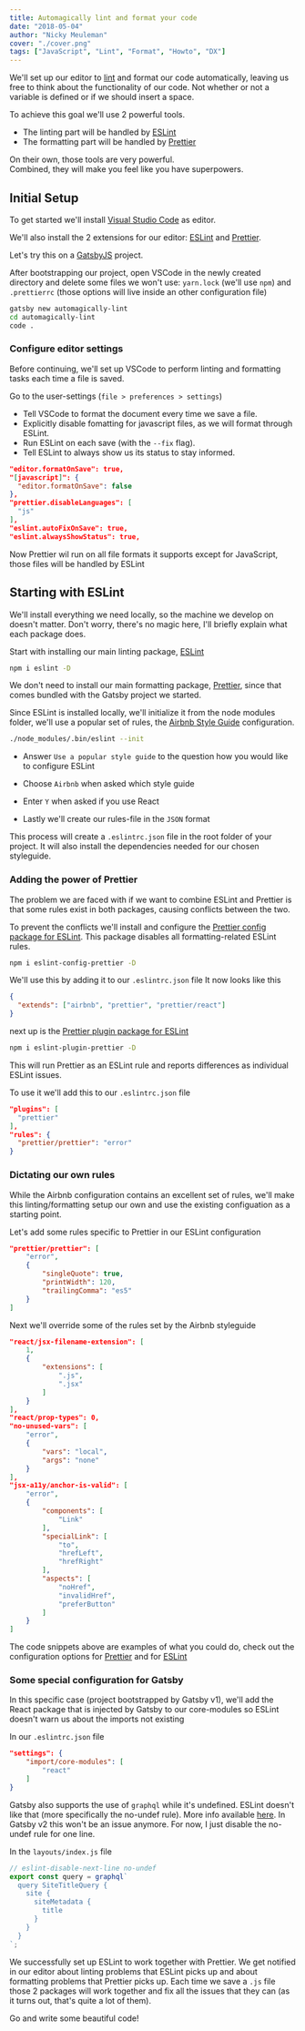 ```yaml
---
title: Automagically lint and format your code
date: "2018-05-04"
author: "Nicky Meuleman"
cover: "./cover.png"
tags: ["JavaScript", "Lint", "Format", "Howto", "DX"]
---
```


We'll set up our editor to [lint](<https://en.wikipedia.org/wiki/Lint_(software)>) and format our code automatically, leaving us free to think about the functionality of our code. Not whether or not a variable is defined or if we should insert a space.

To achieve this goal we'll use 2 powerful tools.

- The linting part will be handled by [ESLint](https://eslint.org/)
- The formatting part will be handled by [Prettier](https://prettier.io/)

On their own, those tools are very powerful.  
Combined, they will make you feel like you have superpowers.

## Initial Setup

To get started we'll install [Visual Studio Code](https://code.visualstudio.com/) as editor.

We'll also install the 2 extensions for our editor:
[ESLint](https://marketplace.visualstudio.com/items?itemName=dbaeumer.vscode-eslint) and [Prettier](https://marketplace.visualstudio.com/items?itemName=esbenp.prettier-vscode).

Let's try this on a [GatsbyJS](https://www.gatsbyjs.org/) project.

After bootstrapping our project, open VSCode in the newly created directory and delete some files we won't use: `yarn.lock` (we'll use `npm`) and `.prettierrc` (those options will live inside an other configuration file)

```sh
gatsby new automagically-lint
cd automagically-lint
code .
```

### Configure editor settings

Before continuing, we'll set up VSCode to perform linting and formatting tasks each time a file is saved.

Go to the user-settings (`file > preferences > settings`)

- Tell VSCode to format the document every time we save a file.
- Explicitly disable fomatting for javascript files, as we will format through ESLint.
- Run ESLint on each save (with the `--fix` flag).
- Tell ESLint to always show us its status to stay informed.

```json
"editor.formatOnSave": true,
"[javascript]": {
  "editor.formatOnSave": false
},
"prettier.disableLanguages": [
  "js"
],
"eslint.autoFixOnSave": true,
"eslint.alwaysShowStatus": true,
```

Now Prettier wil run on all file formats it supports except for JavaScript, those files will be handled by ESLint

## Starting with ESLint

We'll install everything we need locally, so the machine we develop on doesn't matter. Don't worry, there's no magic here, I'll briefly explain what each package does.

Start with installing our main linting package, [ESLint](https://www.npmjs.com/package/eslint)

```sh
npm i eslint -D
```

We don't need to install our main formatting package, [Prettier](https://www.npmjs.com/package/prettier), since that comes bundled with the Gatsby project we started.

Since ESLint is installed locally, we'll initialize it from the node modules folder, we'll use a popular set of rules, the [Airbnb Style Guide](https://github.com/airbnb/javascript) configuration.

```sh
./node_modules/.bin/eslint --init
```

- Answer `Use a popular style guide` to the question how you would like to configure ESLint

- Choose `Airbnb` when asked which style guide

- Enter `Y` when asked if you use React

- Lastly we'll create our rules-file in the `JSON` format

This process will create a `.eslintrc.json` file in the root folder of your project. It will also install the dependencies needed for our chosen styleguide.

### Adding the power of Prettier

The problem we are faced with if we want to combine ESLint and Prettier is that some rules exist in both packages, causing conflicts between the two.

To prevent the conflicts we'll install and configure the [Prettier config package for ESLint](https://github.com/prettier/eslint-config-prettier).
This package disables all formatting-related ESLint rules.

```sh
npm i eslint-config-prettier -D
```

We'll use this by adding it to our `.eslintrc.json` file
It now looks like this

```json
{
  "extends": ["airbnb", "prettier", "prettier/react"]
}
```

next up is the [Prettier plugin package for ESLint](https://github.com/prettier/eslint-plugin-prettier)

```sh
npm i eslint-plugin-prettier -D
```

This will run Prettier as an ESLint rule and reports differences as individual ESLint issues.

To use it we'll add this to our `.eslintrc.json` file

```json
"plugins": [
  "prettier"
],
"rules": {
  "prettier/prettier": "error"
}
```

### Dictating our own rules

While the Airbnb configuration contains an excellent set of rules, we'll make this linting/formatting setup our own and use the existing configuation as a starting point.

Let's add some rules specific to Prettier in our ESLint configuration

```json
"prettier/prettier": [
    "error",
    {
        "singleQuote": true,
        "printWidth": 120,
        "trailingComma": "es5"
    }
]
```

Next we'll override some of the rules set by the Airbnb styleguide

```json
"react/jsx-filename-extension": [
    1,
    {
        "extensions": [
            ".js",
            ".jsx"
        ]
    }
],
"react/prop-types": 0,
"no-unused-vars": [
    "error",
    {
        "vars": "local",
        "args": "none"
    }
],
"jsx-a11y/anchor-is-valid": [
    "error",
    {
        "components": [
            "Link"
        ],
        "specialLink": [
            "to",
            "hrefLeft",
            "hrefRight"
        ],
        "aspects": [
            "noHref",
            "invalidHref",
            "preferButton"
        ]
    }
]
```

The code snippets above are examples of what you could do, check out the configuration options for [Prettier](https://prettier.io/docs/en/options.html) and for [ESLint](https://eslint.org/docs/user-guide/configuring)

### Some special configuration for Gatsby

In this specific case (project bootstrapped by Gatsby v1), we'll add the React package that is injected by Gatsby to our core-modules so ESLint doesn't warn us about the imports not existing

In our `.eslintrc.json` file

```json
"settings": {
    "import/core-modules": [
        "react"
    ]
}
```

Gatsby also supports the use of `graphql` while it's undefined. ESLint doesn't like that (more specifically the no-undef rule).
More info available [here](https://www.gatsbyjs.org/tutorial/part-four/#wait--where-did-the-graphql-tag-come-from).
In Gatsby v2 this won't be an issue anymore.
For now, I just disable the no-undef rule for one line.

In the `layouts/index.js` file

```js
// eslint-disable-next-line no-undef
export const query = graphql`
  query SiteTitleQuery {
    site {
      siteMetadata {
        title
      }
    }
  }
`;
```

We successfully set up ESLint to work together with Prettier.
We get notified in our editor about linting problems that ESLint picks up and about formatting problems that Prettier picks up.
Each time we save a `.js` file those 2 packages will work together and fix all the issues that they can (as it turns out, that's quite a lot of them).

Go and write some beautiful code!
